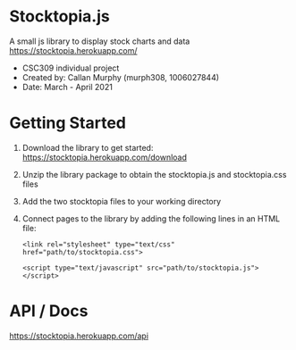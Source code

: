 # Stocktopia.js

A small js library to display stock charts and data  
https://stocktopia.herokuapp.com/

- CSC309 individual project
- Created by: Callan Murphy (murph308, 1006027844)
- Date: March - April 2021

# Getting Started

1. Download the library to get started: https://stocktopia.herokuapp.com/download

2. Unzip the library package to obtain the stocktopia.js and stocktopia.css files

3. Add the two stocktopia files to your working directory

4. Connect pages to the library by adding the following lines in an HTML file:

    `<link rel="stylesheet" type="text/css" href="path/to/stocktopia.css">`

    `<script type="text/javascript" src="path/to/stocktopia.js"></script>`
    
# API / Docs

https://stocktopia.herokuapp.com/api
